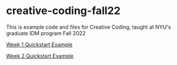 # creative-coding-fall22

This is example code and files for Creative Coding, taught at NYU's graduate IDM program Fall 2022

[Week 1 Quickstart Example](https://andrewcotter.io/creative-coding-fall22/week01/p5-start)

[Week 2 Quickstart Example](https://andrewcotter.io/creative-coding-fall22/week02/p5-start)
